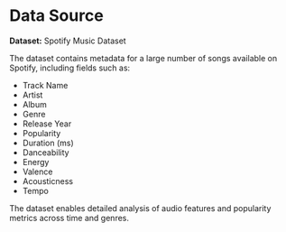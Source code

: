 # Data Source

**Dataset:** Spotify Music Dataset

The dataset contains metadata for a large number of songs available on Spotify, including fields such as:
- Track Name
- Artist
- Album
- Genre
- Release Year
- Popularity
- Duration (ms)
- Danceability
- Energy
- Valence
- Acousticness
- Tempo

The dataset enables detailed analysis of audio features and popularity metrics across time and genres.
